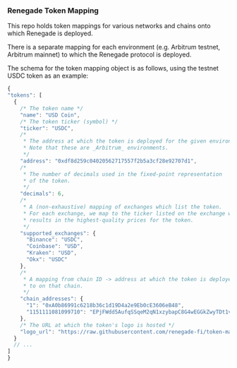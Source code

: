 ### Renegade Token Mapping
This repo holds token mappings for various networks and chains onto which Renegade is deployed.

There is a separate mapping for each environment (e.g. Arbitrum testnet, Arbitrum mainnet) to which the Renegade protocol is deployed.

The schema for the token mapping object is as follows, using the testnet USDC token as an example:
```javascript
{
"tokens": [
  {
    /* The token name */
    "name": "USD Coin",
    /* The token ticker (symbol) */
    "ticker": "USDC",
    /*
     * The address at which the token is deployed for the given environment.
     * Note that these are _Arbitrum_ environments.
     */
    "address": "0xdf8d259c04020562717557f2b5a3cf28e92707d1",
    /*
     * The number of decimals used in the fixed-point representation
     * of the token.
     */
    "decimals": 6,
    /*
     * A (non-exhaustive) mapping of exchanges which list the token.
     * For each exchange, we map to the ticker listed on the exchange which
     * results in the highest-quality prices for the token.
     */
    "supported_exchanges": {
      "Binance": "USDC",
      "Coinbase": "USD",
      "Kraken": "USD",
      "Okx": "USDC"
    },
    /*
     * A mapping from chain ID -> address at which the token is deployed
     * to on that chain.
     */
    "chain_addresses": {
      "1": "0xA0b86991c6218b36c1d19D4a2e9Eb0cE3606eB48",
      "1151111081099710": "EPjFWdd5AufqSSqeM2qN1xzybapC8G4wEGGkZwyTDt1v"
    },
    /* The URL at which the token's logo is hosted */
    "logo_url": "https://raw.githubusercontent.com/renegade-fi/token-mappings/refs/heads/main/testnet-token-logos/usdc.png"
  }
  // ...
]
}
```